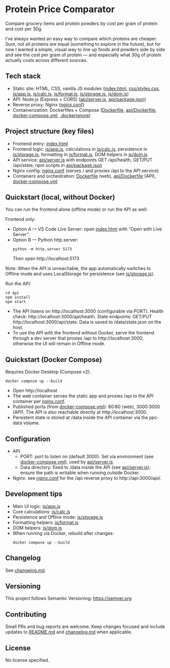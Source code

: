 # Protein Price Comparator

Compare grocery items and protein powders by cost per gram of protein and cost per 30g. 

I’ve always wanted an easy way to compare which proteins are cheaper. Sure, not all proteins are equal (something to explore in the future), but for now I wanted a simple, visual way to line up foods and powders side by side and see the cost per gram of protein — and especially what 30g of protein actually costs across different sources.


## Tech stack

- Static site: HTML, CSS, vanilla JS modules ([index.html](index.html), [css/styles.css](css/styles.css), [js/app.js](js/app.js), [js/calc.js](js/calc.js), [js/format.js](js/format.js), [js/storage.js](js/storage.js), [js/dom.js](js/dom.js))
- API: Node.js (Express + CORS) ([api/server.js](api/server.js), [api/package.json](api/package.json))
- Reverse proxy: Nginx ([nginx.conf](nginx.conf))
- Containerization: Dockerfiles + Compose ([Dockerfile](Dockerfile), [api/Dockerfile](api/Dockerfile), [docker-compose.yml](docker-compose.yml), [.dockerignore](.dockerignore))

## Project structure (key files)

- Frontend entry: [index.html](index.html)
- Frontend logic: [js/app.js](js/app.js), calculations in [js/calc.js](js/calc.js), persistence in [js/storage.js](js/storage.js), formatting in [js/format.js](js/format.js), DOM helpers in [js/dom.js](js/dom.js)
- API service: [api/server.js](api/server.js) with endpoints GET /api/health, GET/PUT /api/state; npm scripts in [api/package.json](api/package.json)
- Nginx config: [nginx.conf](nginx.conf) (serves / and proxies /api to the API service)
- Containers and orchestration: [Dockerfile](Dockerfile) (web), [api/Dockerfile](api/Dockerfile) (API), [docker-compose.yml](docker-compose.yml)

## Quickstart (local, without Docker)

You can run the frontend alone (offline mode) or run the API as well.

Frontend only:
- Option A — VS Code Live Server: open [index.html](index.html) with “Open with Live Server”.
- Option B — Python http.server:
  ```
  python -m http.server 5173
  ```
  Then open http://localhost:5173

Note: When the API is unreachable, the app automatically switches to Offline mode and uses LocalStorage for persistence (see [js/storage.js](js/storage.js)).

Run the API:
```
cd api
npm install
npm start
```
- The API listens on http://localhost:3000 (configurable via PORT). Health check: http://localhost:3000/api/health. State endpoints: GET/PUT http://localhost:3000/api/state. Data is saved to /data/state.json on the host.
- To use the API with the frontend without Docker, serve the frontend through a dev server that proxies /api to http://localhost:3000; otherwise the UI will remain in Offline mode.

## Quickstart (Docker Compose)

Requires Docker Desktop (Compose v2).

```
docker compose up --build
```

- Open http://localhost
- The web container serves the static app and proxies /api to the API container per [nginx.conf](nginx.conf).
- Published ports (from [docker-compose.yml](docker-compose.yml)): 80:80 (web), 3000:3000 (API). The API is also reachable directly at http://localhost:3000.
- Persistent state is stored at /data inside the API container via the ppc-data volume.

## Configuration

- API
  - PORT: port to listen on (default 3000). Set via environment (see [docker-compose.yml](docker-compose.yml)); used by [api/server.js](api/server.js).
  - Data directory: fixed to /data inside the API (see [api/server.js](api/server.js)); ensure the path is writable when running outside Docker.
- Nginx: see [nginx.conf](nginx.conf) for the /api reverse proxy to http://api:3000/api/.

## Development tips

- Main UI logic: [js/app.js](js/app.js)
- Core calculations: [js/calc.js](js/calc.js)
- Persistence and Offline mode: [js/storage.js](js/storage.js)
- Formatting helpers: [js/format.js](js/format.js)
- DOM helpers: [js/dom.js](js/dom.js)
- When running via Docker, rebuild after changes:
  ```
  docker compose up --build
  ```

## Changelog

See [changelog.md](changelog.md).

## Versioning

This project follows Semantic Versioning: https://semver.org

## Contributing

Small PRs and bug reports are welcome. Keep changes focused and include updates to [README.md](README.md) and [changelog.md](changelog.md) when applicable.

## License

No license specified.